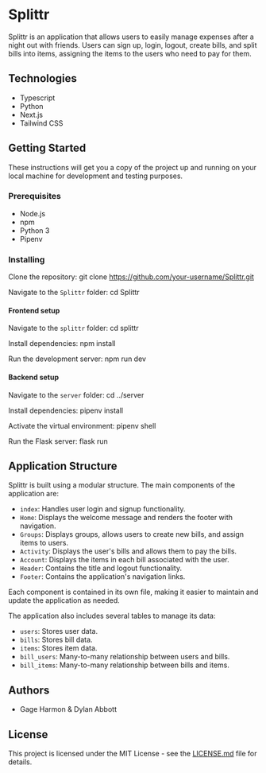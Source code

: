 # Splittr

Splittr is an application that allows users to easily manage expenses after a night out with friends. Users can sign up, login, logout, create bills, and split bills into items, assigning the items to the users who need to pay for them.

## Technologies

- Typescript
- Python
- Next.js
- Tailwind CSS

## Getting Started

These instructions will get you a copy of the project up and running on your local machine for development and testing purposes.

### Prerequisites

- Node.js
- npm
- Python 3
- Pipenv

### Installing

Clone the repository:
git clone https://github.com/your-username/Splittr.git

Navigate to the `Splittr` folder:
cd Splittr

#### Frontend setup

Navigate to the `splittr` folder:
cd splittr

Install dependencies:
npm install

Run the development server:
npm run dev

#### Backend setup

Navigate to the `server` folder:
cd ../server

Install dependencies:
pipenv install

Activate the virtual environment:
pipenv shell

Run the Flask server:
flask run

## Application Structure

Splittr is built using a modular structure. The main components of the application are:

- `index`: Handles user login and signup functionality.
- `Home`: Displays the welcome message and renders the footer with navigation.
- `Groups`: Displays groups, allows users to create new bills, and assign items to users.
- `Activity`: Displays the user's bills and allows them to pay the bills.
- `Account`: Displays the items in each bill associated with the user.
- `Header`: Contains the title and logout functionality.
- `Footer`: Contains the application's navigation links.

Each component is contained in its own file, making it easier to maintain and update the application as needed.

The application also includes several tables to manage its data:

- `users`: Stores user data.
- `bills`: Stores bill data.
- `items`: Stores item data.
- `bill_users`: Many-to-many relationship between users and bills.
- `bill_items`: Many-to-many relationship between bills and items.

## Authors

- Gage Harmon & Dylan Abbott

## License

This project is licensed under the MIT License - see the [LICENSE.md](LICENSE.md) file for details.
